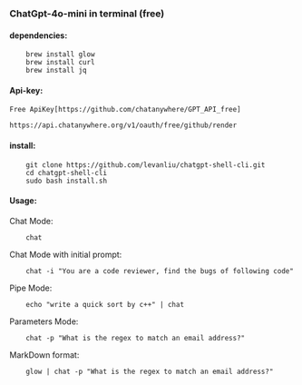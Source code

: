### ChatGpt-4o-mini in terminal (free)

#### dependencies:
```
    brew install glow
    brew install curl
    brew install jq
```

#### Api-key:
    Free ApiKey[https://github.com/chatanywhere/GPT_API_free]

    https://api.chatanywhere.org/v1/oauth/free/github/render

#### install:
```
    git clone https://github.com/levanliu/chatgpt-shell-cli.git
    cd chatgpt-shell-cli
    sudo bash install.sh
```
#### Usage:
Chat Mode:
```
    chat
```

Chat Mode with initial prompt:
```
    chat -i "You are a code reviewer, find the bugs of following code"
```

Pipe Mode:
```
    echo "write a quick sort by c++" | chat
```
Parameters Mode:
```
    chat -p "What is the regex to match an email address?"
```

MarkDown format:
```
    glow | chat -p "What is the regex to match an email address?"
```
